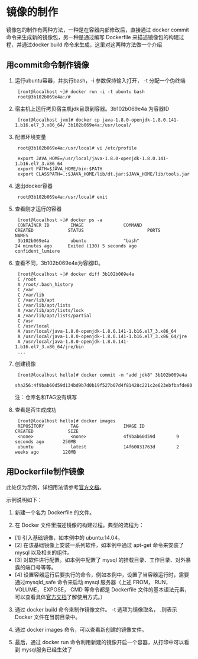 # 镜像的制作

镜像包的制作有两种方法，一种是在容器内部修改后，直接通过 docker commit 命令来生成新的镜像包，另一种是通过编写 Dockerfile 来描述镜像包的构建过程，并通过docker build 命令来生成，这里对这两种方法做一个介绍

## 用commit命令制作镜像

1. 运行ubuntu容器，并执行bash，-i 参数保持输入打开， -t 分配一个伪终端

        [root@localhost ~]# docker run -i -t ubuntu bash
        root@3b102b069e4a:/# 


2. 宿主机上运行拷贝宿主机jdk目录到容器。3b102b069e4a 为容器ID

        [root@localhost jvm]# docker cp java-1.8.0-openjdk-1.8.0.141-1.b16.el7_3.x86_64/ 3b102b069e4a:/usr/local/

3. 配置环境变量
        
        root@3b102b069e4a:/usr/local# vi /etc/profile

        export JAVA_HOME=/usr/local/java-1.8.0-openjdk-1.8.0.141-1.b16.el7_3.x86_64
        export PATH=$JAVA_HOME/bin:$PATH
        export CLASSPATH=.:$JAVA_HOME/lib/dt.jar:$JAVA_HOME/lib/tools.jar

4. 退出docker容器        

        root@3b102b069e4a:/usr/local# exit

5. 查看刚才运行的容器
        
        [root@localhost ~]# docker ps -a
        CONTAINER ID        IMAGE               COMMAND                   CREATED             STATUS                        PORTS               NAMES
        3b102b069e4a        ubuntu              "bash"                    24 minutes ago      Exited (130) 5 seconds ago                        confident_lumiere
6. 查看不同，3b102b069e4a为容器ID。

        [root@localhost ~]# docker diff 3b102b069e4a
        C /root
        A /root/.bash_history
        C /var
        C /var/lib
        C /var/lib/apt
        C /var/lib/apt/lists
        A /var/lib/apt/lists/lock
        A /var/lib/apt/lists/partial
        C /usr
        C /usr/local
        A /usr/local/java-1.8.0-openjdk-1.8.0.141-1.b16.el7_3.x86_64
        A /usr/local/java-1.8.0-openjdk-1.8.0.141-1.b16.el7_3.x86_64/jre
        A /usr/local/java-1.8.0-openjdk-1.8.0.141-1.b16.el7_3.x86_64/jre/bin
        ...

7. 创建镜像
    
        [root@localhost hello]# docker commit -m "add jdk8" 3b102b069e4a
        sha256:4f9bab60d59d134bd9b7d0b19f527b07d4f81428c221c2e623ebfbafde80fce0

    注：仓库名和TAG没有填写

8. 查看是否生成成功


        [root@localhost hello]# docker images
        REPOSITORY          TAG                 IMAGE ID            CREATED             SIZE
        <none>              <none>              4f9bab60d59d        9 seconds ago       250MB
        ubuntu              latest              14f60031763d        2 weeks ago         120MB


## 用Dockerfile制作镜像

此处仅为示例，详细用法请参考[官方文档](https://docs.docker.com/engine/reference/builder/)。



示例说明如下：

1. 新建一个名为 Dockerfile 的文件。

2. 在 Docker 文件里描述镜像的构建过程。典型的流程为：
- [1] 引入基础镜像，如本例中的 ubuntu:14.04。
- [2] 在该基础镜像上安装一系列软件，如本例中通过 apt-get 命令来安装了 mysql 以及相关的组件。
- [3] 对软件进行配置。如本例中配置了 mysql 的挂载目录、工作目录、对外暴露的端口号等等。
- [4] 设置容器运行后要执行的命令，例如本例中，设置了当容器运行时，需要通过mysqld_safe 命令来启动 mysql 服务器（上述 FROM， RUN， VOLUME， EXPOSE， CMD 等命令都是 Dockerfile 文件的基本语法元素，可以查看具体[官方文档](https://docs.docker.com/engine/reference/builder/)了解使用方式。）

3. 通过 docker build 命令来制作镜像文件。 -t 选项为镜像取名， .则表示 Docker 文件在当前目录中。

4. 通过 docker images 命令，可以查看新创建的镜像文件。

5. 最后，通过 docker run 命令利用新建的镜像开启一个容器，从打印中可以看到 mysql服务已经生效了